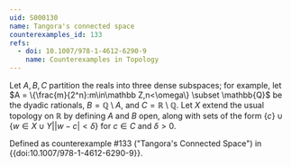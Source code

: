```yaml
---
uid: S000130
name: Tangora's connected space
counterexamples_id: 133
refs:
  - doi: 10.1007/978-1-4612-6290-9
    name: Counterexamples in Topology
---
```

Let $A,B,C$ partition the reals into three dense subspaces; for example, let
$A = \{\frac{m}{2^n}:m\in\mathbb Z,n<\omega\} \subset \mathbb{Q}$ be the dyadic rationals,
$B = \mathbb{Q} \setminus A$, and $C = \mathbb{R}\setminus\mathbb{Q}$.
Let $X$ extend the usual topology on $\mathbb{R}$ by defining $A$ and $B$ open,
along with sets of the form $\{c\} \cup \{w \in X \cup Y \big| |w-c|<\delta\}$ for
$c\in C$ and $\delta > 0$.

Defined as counterexample #133 ("Tangora's Connected Space")
in {{doi:10.1007/978-1-4612-6290-9}}.
